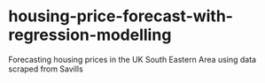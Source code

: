 # housing-price-forecast-with-regression-modelling
Forecasting housing prices in the UK South Eastern Area using data scraped from Savills
